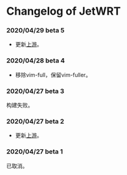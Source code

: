 # Changelog of JetWRT

### 2020/04/29 beta 5
* 更新[上游](https://github.com/fanck0605/nanopi-r2s/tree/94325fbc5505e8966f373280d3cea2244f968ce4)。

### 2020/04/28 beta 4
* 移除vim-full，保留vim-fuller。

### 2020/04/27 beta 3
构建失败。

### 2020/04/27 beta 2
* 更新[上游](https://github.com/fanck0605/nanopi-r2s/tree/762dec2e8fec14832fe2a91bdab95f31ffb418ad)。

### 2020/04/27 beta 1
已取消。

